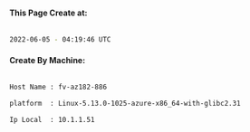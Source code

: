 
   
#### This Page Create at:

```bash

2022-06-05 - 04:19:46 UTC

```

#### Create By Machine:

```bash

Host Name : fv-az182-886

platform  : Linux-5.13.0-1025-azure-x86_64-with-glibc2.31

Ip Local  : 10.1.1.51

```

